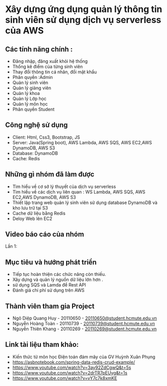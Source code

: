 # Xây dựng ứng dụng quản lý thông tin sinh viên sử dụng dịch vụ serverless của AWS

## Các tính năng chính :
* Đăng nhập, đăng xuất khỏi hệ thống
* Thống kê điểm của từng sinh viên
* Thay đổi thông tin cá nhân, đổi mật khẩu
* Phân quyền :Admin
* Quản lý sinh viên
* Quản lý giảng viên
* Quản lý khoa
* Quản lý Lớp học
* Quản lý môn học
* Phân quyền Student

## Công nghệ sử dụng
* Client: Html, Css3, Bootstrap, JS
* Server: Java(Spring boot), AWS Lambda, AWS SQS, AWS EC2,AWS DynamoDB, AWS S3
* Database: DynamoDB
* Cache:  Redis

## Những gì nhóm đã làm được
* Tìm hiểu về cơ sở lý thuyết của dịch vụ serverless
* Tìm hiểu về các dịch vụ liên quan : WS Lambda, AWS SQS, AWS EC2,AWS DynamoDB, AWS S3
* Thiết lập trang web quản lý sinh viên sử dụng database DynamoDB và kho lưu trữ tại S3
* Cache dữ liệu bằng Redis
* Deloy Web lên EC2

## Video báo cáo của nhóm
Lần 1: 

## Mục tiêu và hướng phát triển
* Tiếp tục hoàn thiện các chức năng còn thiếu.
* Xây dựng và quản lý nguồn dữ liệu lớn hơn .
* sử dụng SQS và Lamda để Rest API
* Đánh giá chi phí sử dụng trên AWS

## Thành viên tham gia Project
* Ngô Diệp Quang Huy - 20110650 - 20110650@student.hcmute.edu.vn
* Nguyễn Hoàng Toàn - 20110739 - 20110739@student.hcmute.edu.vn
* Nguyễn Thiên Khang - 20110269 - 20110269@student.hcmute.edu.vn

## Link tài liệu tham khảo:
* Kiến thức từ môn học Điện toán đám mây của GV Huỳnh Xuân Phụng
* https://asbnotebook.com/spring-data-redis-crud-example/
* https://www.youtube.com/watch?v=3ay92ZdCgwQ&t=5s
* https://www.youtube.com/watch?v=2drTR7pEUyg&t=1s
* https://www.youtube.com/watch?v=vY7c7k8xmKE
